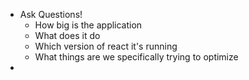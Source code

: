 - Ask Questions!
	- How big is the application
	- What does it do
	- Which version of react it's running
	- What things are we specifically trying to optimize
- 
<!--stackedit_data:
eyJoaXN0b3J5IjpbLTcyOTgzNDY0NF19
-->